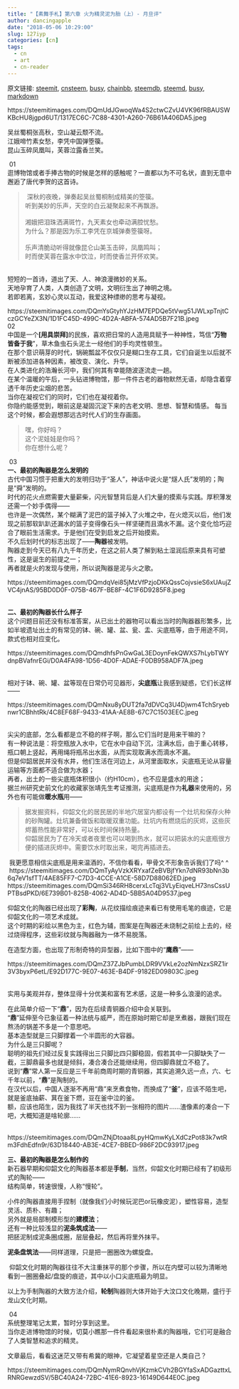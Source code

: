 ```yaml
---
title: "【素舞手札】第六章 火为精灵泥为胎（上）- 月旦评"
author: dancingapple
date: "2018-05-06 10:29:00"
slug: 127iyp
categories: [cn]
tags: 
  - cn
  - art
  - cn-reader
---
```


原文链接: [steemit](https://steemit.com), [cnsteem](https://cnsteem.com), [busy](https://busy.org), [chainbb](https://chainbb.com), [steemdb](https://steemdb.com), [steemd](https://steemd.com), [busy](https://busy.org), [markdown](https://raw.githubusercontent.com/pzhaonet/steem_dancingapple/master/content/post/127iyp.md)

<html>
<p>https://steemitimages.com/DQmUdJGwoqWa4S2ctwCZvU4VK96fRBAUSWKBcHU8jgpd6UT/1317EC6C-7C88-4301-A260-76B61A406DA5.jpeg</p>
<p>吴丝蜀桐张高秋，空山凝云颓不流。<br>
江娥啼竹素女愁，李凭中国弹箜篌。<br>
昆山玉碎凤凰叫，芙蓉泣露香兰笑。</p>
<p>&nbsp;01<br>
逛博物馆或者手捧古物的时候是怎样的感触呢？一直都以为不可名状，直到无意中邂逅了唐代李贺的这首诗。</p>
<blockquote>&nbsp;深秋的夜晚，弹奏起吴丝蜀桐制成精美的箜篌。<br>
听到美妙的乐声，天空的白云凝聚起来不再飘游。<br>
<br>
湘娥把泪珠洒满斑竹，九天素女也牵动满腔忧愁。<br>
为什么？那是因为乐工李凭在京城弹奏箜篌呀。<br>
<br>
乐声清脆动听得就像昆仑山美玉击碎，凤凰鸣叫；<br>
时而使芙蓉在露水中饮泣，时而使香兰开怀欢笑。&nbsp;</blockquote>
<p><br>
短短的一首诗，道出了天、人、神浪漫微妙的关系。<br>
天地孕育了人类，人类创造了文明，文明衍生出了神明之境。<br>
若即若离，玄妙心灵以互动，我爱这种缥缈的思考与凝视。</p>
<p>https://steemitimages.com/DQmYsGtyhYJzHM7EPDQe5tVwg51JWLxpTnjtCczGCYeZX3N/1D1FC45D-499C-4D2A-ABFA-574AD5B7F21B.jpeg<br>
02<br>
中国是一个<strong>[用具崇拜]</strong>的民族，喜欢把日常的人造用具赋予一种神性，笃信“<strong>万物皆备于我</strong>”，草木鱼虫石头泥土一经他们的手均灵性顿生。<br>
在那个意识萌芽的时代，锅碗瓢盆不仅仅只是糊口生存工具，它们自诞生以后就不断被添加进各种因素，被改变、演化、升华。<br>
在人类进化的浩瀚长河中，我们何其有幸能随波逐流走一趟。<br>
在某个温暖的午后，一头钻进博物馆，那一件件古老的器物默然无语，却隐含着穿透千年历史尘烟的悲苦。<br>
当你在凝视它们的同时，它们也在凝视着你。<br>
你隐约能感觉到，眼前这是凝固沉淀下来的古老文明、思想、智慧和情感。 每当这个时候，都会遐想那远古时代人们的生存画面。&nbsp;</p>
<blockquote>嘿，你好吗？<br>
这个泥娃娃是你吗？<br>
你在想什么呢？</blockquote>
<p>&nbsp;03<br>
<strong>一、最初的陶器是怎么发明的<br>
</strong>古代中国习惯于把重大的发明归功于“圣人”，神话中说火是“燧人氏”发明的；陶是“舜”发明的。<br>
时代的花火点燃需要大量薪柴，闪光智慧背后是人们大量的摸索与实践。厚积薄发还需一个妙手偶得——<br>
也许是一次偶然，某个糊满了泥巴的篮子掉入了火堆之中，在火熄灭以后，他们发现之前那软趴趴还漏水的篮子变得像石头一样坚硬而且滴水不漏。这个变化恰巧迎合了眼前生活需求。于是他们在受到启发之后开始摸索。<br>
不久后划时代的标志出现了——<strong>陶器</strong>被发明。<br>
陶器走到今天已有八九千年历史，在这之前人类了解到粘土湿润后原来具有可塑性，这是诞生的前提之一；<br>
再者就是火的发现与使用，所以说陶器是泥与火之歌。</p>
<p>https://steemitimages.com/DQmdqVei85jMzVfPzjoDKkQssCojvsieS6xUAujZVC4jnAS/95BD0D0F-075B-467F-BE8F-4C1F6D9285F8.jpeg</p>
<p><br>
<strong>二、最初的陶器长什么样子</strong><br>
这个问题目前还没有标准答案，从已出土的器物可以看出当时的陶器器形繁多，比如半坡遗址出土的有常见的钵、碗、罐、盆、瓮、盂、尖底瓶等，由于用途不同，款式也相对应变化。</p>
<p>https://steemitimages.com/DQmdhfsPnGwGaL3EDoynFekQWXS7hLybTWYdnpBVafnrEGi/D0A4FA98-1D56-4D0F-ADAE-F0DB958ADF7A.jpeg</p>
<p><br>
相对于钵、碗、罐、盆等现在日常仍可见器形，<strong>尖底瓶</strong>让我感到疑惑，它们长这样——</p>
<p>https://steemitimages.com/DQmNxu8yDUT2fa7dDVCq3U4Djwm4TchSryebnwr1CBhhtRk/4C8EF68F-9433-41AA-AE8B-67C7C1503EEC.jpeg</p>
<p><br>
尖尖的底部，怎么看都是立不稳的样子啊，那么它们当时是用来干嘛的？<br>
有一种说法是：将空瓶放入水中，它在水中自动下沉，注满水后，由于重心转移，瓶口朝上竖起，再用绳将瓶吊出水面，从而实现取满水而滴水不漏。<br>
但是仰韶居民并没有水井，他们生活在河边上，从河里面取水，尖底瓶无论从容量运输等方面都不适合做为水器；<br>
再者，出土的一些尖底瓶体积很小（约H10cm），也不应是盛水的用途；<br>
据兰州研究史前文化的收藏家张靖先生考证推测，尖底瓶是作为<strong>礼器</strong>来使用的，另外也有可能做<strong>暖水瓶</strong>用——</p>
<blockquote>据发掘资料，仰韶文化的居民居的半地穴居室内都设有一个灶坑和保存火种的砂陶罐。灶坑兼备做饭和取暖双重功能。灶坑内有燃烧后的灰烬，这些灰烬蓄热性能非常好，可以长时间保持热量。<br>
仰韶居民为了在冷天或者夜里也可以喝到热水，就可以把装水的尖底瓶很方便的插进灰烬中。需要饮水时取出来，喝完再插进去。&nbsp;</blockquote>
<p>&nbsp;我更愿意相信尖底瓶是用来温酒的，不信你看看，甲骨文不形象告诉我们了吗^ ^ &nbsp;https://steemitimages.com/DQmTyAyVzkXRYxafZeBVBjfYkn7dNR93bNn3b6q7eV1sfTT/4AE85FF7-C7D3-4CCE-A1CE-58D7D88062ED.jpeg https://steemitimages.com/DQmSi346RH8cerxLcTqj3VLyEiqveLH73nsCssUPTBsdPKD/6E739B01-825B-4062-AD4D-5BB5A04D9537.jpeg</p>
<p>仰韶文化的陶器已经出现了<strong>彩陶</strong>，从花纹描绘痕迹来看已有使用毛笔的痕迹，它是仰韶文化的一项艺术成就。<br>
这个时期的彩绘以黑色为主，红色为辅，图案是在陶器还未烧制之前绘上去的，经过烧得程序，这些彩纹就与陶器融为一体不易脱落。&nbsp;</p>
<p>在造型方面，也出现了形制奇特的异型器，比如下图中的“<strong>鹰鼎</strong>”——</p>
<p>https://steemitimages.com/DQmZ37ZJbPumbLDR9VVkLe2ozNmNzxSRZ1ir3V3byxP6etL/E92D177C-9E07-463E-B4DF-9182ED09803C.jpeg</p>
<p><br>
实用与美观并存，整体显得十分优美和富有艺术感，这是一种多么浪漫的追求。&nbsp;</p>
<p>在此简单介绍一下“<strong>鼎</strong>”，因为在后续青铜器介绍中会关联到。<br>
“<strong>鼎</strong>”延伸至今已象征着一种法统与威严，而在原始时期它却是烹煮器，跟我们现在熬汤的锅差不多是一个意思吧。<br>
基本造型就是三只脚撑着一个半圆形的大容器。<br>
为什么是三只脚呢？<br>
聪明的祖先们经过反复实践得出三只脚比四只脚稳固，假若其中一只脚缺失了一截，三脚鼎最多也就是倾斜，凑合凑合还能继续用，但四脚鼎就立不稳了。<br>
说到“<strong>鼎</strong>”常人第一反应是三千年前商周时期的青铜器，其实追溯久远一点，六、七千年以前，“<strong>鼎</strong>”是陶制的。<br>
在汉代以后，中国人逐渐不再用“鼎”来烹煮食物，而换成了“<strong>釜</strong>”，应该不陌生吧，就是釜底抽薪、萁在釜下燃，豆在釜中泣的釜。 &nbsp;<br>
额，应该也陌生，因为我找了半天也找不到一张相符的图片……渣像素的凑合一下吧，大概知道是啥轮廓……</p>
<p>&nbsp;<br>
https://steemitimages.com/DQmZNjDtoaa8LpyHQmwKyLXdCzPot83k7wtRm3FdhEdfn9r/63D18440-AB3E-4CE7-BBED-986F2DC93917.jpeg</p>
<p><strong>三、最初的陶器是怎么制作的<br>
</strong>新石器早期和仰韶文化的陶器基本都是<strong>手制</strong>，当然，仰韶文化时期已经有了初级形式的陶轮——<br>
结构简单，转速很慢，人称“慢轮”。&nbsp;</p>
<p>小件的陶器直接用手捏制（就像我们小时候玩泥巴or玩橡皮泥），塑性容易，造型灵活、质朴、有趣；<br>
另外就是局部制模形型的<strong>建模法</strong>；<br>
还有一种比较浅显的<strong>泥条筑成法</strong>——<br>
把胚泥制成泥条圈成圈，层层叠起，然后再将里外抹平。</p>
<p><strong>泥条盘筑法</strong>——同样道理，只是把一圈圈改为螺旋盘。</p>
<p>&nbsp;仰韶文化时期的陶器往往不大注重抹平的那个步骤，所以在内壁可以较为清晰地看到一圈圈叠起/盘旋的痕迹，其中以小口尖底瓶最为明显。 &nbsp;</p>
<p>以上为手制陶器的大致方法介绍，<strong>轮制</strong>陶器则大体开始于大汶口文化晚期，盛行于龙山文化时期。</p>
<p>&nbsp;04<br>
系统整理笔记太累，暂时分享到这里。<br>
当你走进博物馆的时候，切莫小瞧那一件件看起来很朴素的陶器哦，它们可是融合了人类智慧和追求的精灵。 &nbsp;&nbsp;</p>
<p>文章最后，看看这迷茫又带有希冀的眼神，它凝望着星空还是人类自己？</p>
<p>https://steemitimages.com/DQmNymRQnvhVjKzmkCVh2BGYfaSxADGazttxLRNRGewzdSV/5BC40A24-72BC-41E6-8923-16149D644E0C.jpeg</p>
</html>
